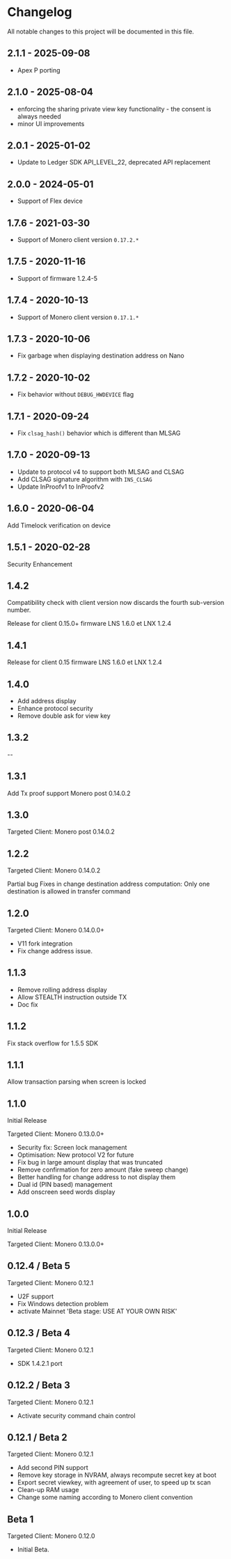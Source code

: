 # Changelog

All notable changes to this project will be documented in this file.

## 2.1.1 - 2025-09-08

- Apex P porting

## 2.1.0 - 2025-08-04

- enforcing the sharing private view key functionality - the consent is always needed
- minor UI improvements


## 2.0.1 - 2025-01-02

- Update to Ledger SDK API_LEVEL_22, deprecated API replacement

## 2.0.0 - 2024-05-01

- Support of Flex device

## 1.7.6 - 2021-03-30

- Support of Monero client version `0.17.2.*`

## 1.7.5 - 2020-11-16

- Support of firmware 1.2.4-5

## 1.7.4 - 2020-10-13

- Support of Monero client version `0.17.1.*`

## 1.7.3 - 2020-10-06

- Fix garbage when displaying destination address on Nano

## 1.7.2 - 2020-10-02

- Fix behavior without `DEBUG_HWDEVICE` flag


## 1.7.1 - 2020-09-24

- Fix `clsag_hash()` behavior which is different than MLSAG

## 1.7.0 - 2020-09-13

- Update to protocol v4 to support both MLSAG and CLSAG
- Add CLSAG signature algorithm with `INS_CLSAG`
- Update InProofv1 to InProofv2

## 1.6.0 - 2020-06-04

 Add Timelock verification on device

## 1.5.1 - 2020-02-28

 Security Enhancement

## 1.4.2

 Compatibility check with client version now discards the fourth sub-version number.

 Release for client 0.15.0+
 firmware LNS 1.6.0 et LNX 1.2.4

## 1.4.1

 Release for client 0.15
 firmware LNS 1.6.0 et LNX 1.2.4

## 1.4.0

- Add address display
- Enhance protocol security
- Remove double ask for view key

## 1.3.2

--

## 1.3.1

Add Tx proof support Monero post 0.14.0.2

## 1.3.0

Targeted Client: Monero post 0.14.0.2

## 1.2.2

Targeted Client: Monero 0.14.0.2

Partial bug Fixes in change destination address computation: Only one destination
is allowed in transfer command

## 1.2.0

Targeted Client: Monero 0.14.0.0+

- V11 fork integration
- Fix change address issue.

## 1.1.3

- Remove rolling address display
- Allow STEALTH instruction outside TX
- Doc fix

## 1.1.2

Fix stack overflow for 1.5.5 SDK

## 1.1.1

Allow transaction parsing when screen is locked

## 1.1.0

Initial Release

Targeted Client: Monero 0.13.0.0+

- Security fix: Screen lock management
- Optimisation: New protocol V2 for future
- Fix bug in large amount display that was truncated
- Remove confirmation for zero amount (fake sweep change)
- Better handling for change address to not display them
- Dual id (PIN based) management
- Add onscreen seed words display


## 1.0.0

Initial Release

Targeted Client: Monero 0.13.0.0+


## 0.12.4 / Beta 5

Targeted Client: Monero 0.12.1

- U2F support
- Fix Windows detection problem
- activate Mainnet 'Beta stage: USE AT YOUR OWN RISK'

## 0.12.3 / Beta 4

Targeted Client: Monero 0.12.1

- SDK 1.4.2.1 port

## 0.12.2 / Beta 3

Targeted Client: Monero 0.12.1

- Activate security command chain control


## 0.12.1 / Beta 2

Targeted Client: Monero 0.12.1

- Add second PIN support
- Remove key storage  in NVRAM, always recompute secret key at boot
- Export secret viewkey, with agreement of user, to speed up tx scan
- Clean-up RAM usage
- Change some naming according to Monero client convention

## Beta 1

Targeted Client: Monero 0.12.0

- Initial Beta.

